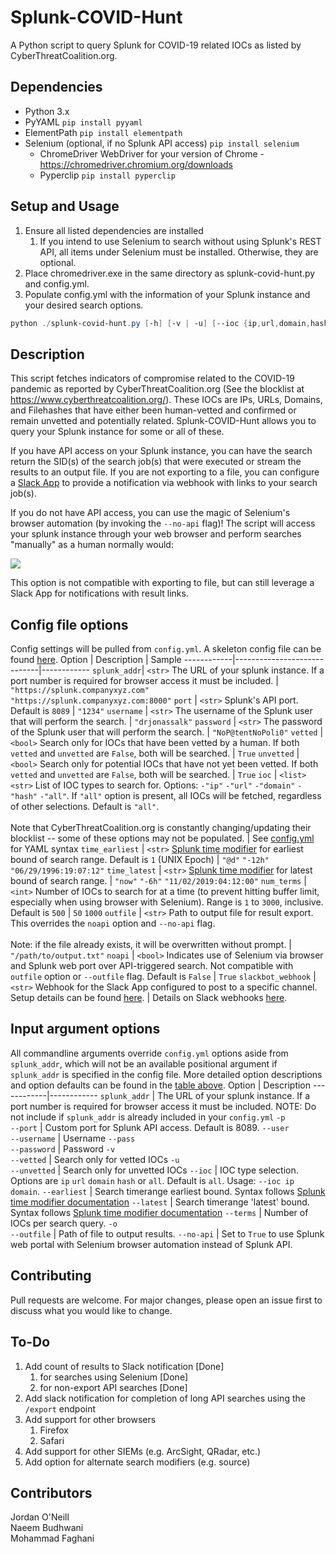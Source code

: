 # Splunk-COVID-Hunt
A Python script to query Splunk for COVID-19 related IOCs as listed by CyberThreatCoalition.org.

## Dependencies
- Python 3.x
- PyYAML `pip install pyyaml`
- ElementPath `pip install elementpath`
- Selenium (optional, if no Splunk API access) `pip install selenium`
  - ChromeDriver WebDriver for your version of Chrome - https://chromedriver.chromium.org/downloads
  - Pyperclip `pip install pyperclip`

## Setup and Usage
1. Ensure all listed dependencies are installed
    1. If you intend to use Selenium to search without using Splunk's REST API, all items under Selenium must be installed. Otherwise, they are optional.
1. Place chromedriver.exe in the same directory as splunk-covid-hunt.py and config.yml.
1. Populate config.yml with the information of your Splunk instance and your desired search options.
```powershell 
python ./splunk-covid-hunt.py [-h] [-v | -u] [--ioc {ip,url,domain,hash,all} [{ip,url,domain,hash,all} ...]] [-p PORT] [--terms TERMS] [-o OUTFILE] [--user USERNAME] [--pass PASSWORD] [--earliest EARLIEST] [--latest LATEST] [--no-api]
```

## Description
This script fetches indicators of compromise related to the COVID-19 pandemic as reported by CyberThreatCoalition.org (See the blocklist at https://www.cyberthreatcoalition.org/). These IOCs are IPs, URLs, Domains, and Filehashes that have either been human-vetted and confirmed or remain unvetted and potentially related. Splunk-COVID-Hunt allows you to query your Splunk instance for some or all of these. 

If you have API access on your Splunk instance, you can have the search return the SID(s) of the search job(s) that were executed or stream the results to an output file. If you are not exporting to a file, you can configure a [Slack App](https://slack.com/intl/en-ca/help/articles/115005265063-Incoming-Webhooks-for-Slack) to provide a notification via webhook with links to your search job(s).

If you do not have API access, you can use the magic of Selenium's browser automation (by invoking the `--no-api` flag)! The script will access your splunk instance through your web browser and perform searches "manually" as a human normally would:

![](selenium_search2.gif)

This option is not compatible with exporting to file, but can still leverage a Slack App for notifications with result links.

## Config file options
Config settings will be pulled from `config.yml`. A skeleton config file can be found [here](https://github.com/secdevopsteam/splunk-covid-hunt/blob/master/config.yml).
Option | Description | Sample
------------|-----------------------------|------------
`splunk_addr`| `<str>` The URL of your splunk instance. If a port number is required for browser access it must be included. | `"https://splunk.companyxyz.com"`<br/>`"https://splunk.companyxyz.com:8000"`
`port` | `<str>` Splunk's API port. Default is `8089` | `"1234"`
`username` | `<str>` The username of the Splunk user that will perform the search. | `"drjonassalk"`
`password` | `<str>` The password of the Splunk user that will perform the search. | `"NoP@tentNoPoli0"`
`vetted` | `<bool>` Search only for IOCs that have been vetted by a human. If both `vetted` and `unvetted` are `False`, both will be searched. | `True`
`unvetted` | `<bool>` Search only for potential IOCs that have not yet been vetted. If both `vetted` and `unvetted` are `False`, both will be searched. | `True`
`ioc` | `<list><str>` List of IOC types to search for. Options: `-"ip"` `-"url"` `-"domain"` `-"hash"` `-"all"`. If `"all"` option is present, all IOCs will be fetched, regardless of other selections. Default is `"all"`.<br/><br/>Note that CyberThreatCoalition.org is constantly changing/updating their blocklist -- some of these options may not be populated. | See [config.yml](https://github.com/secdevopsteam/splunk-covid-hunt/blob/master/config.yml) for YAML syntax
`time_earliest` | `<str>` [Splunk time modifier](https://docs.splunk.com/Documentation/Splunk/8.0.3/SearchReference/SearchTimeModifiers) for earliest bound of search range. Default is `1` (UNIX Epoch) | `"@d"` `"-12h"` `"06/29/1996:19:07:12"`
`time_latest` | `<str>` [Splunk time modifier](https://docs.splunk.com/Documentation/Splunk/8.0.3/SearchReference/SearchTimeModifiers) for latest bound of search range. | `"now"` `"-6h"` `"11/02/2019:04:12:00"`
`num_terms` | `<int>` Number of IOCs to search for at a time (to prevent hitting buffer limit, especially when using browser with Selenium). Range is `1` to `3000`, inclusive. Default is `500` | `50` `1000` 
`outfile` | `<str>` Path to output file for result export. This overrides the `noapi` option and `--no-api` flag.<br/><br/>Note: if the file already exists, it will be overwritten without prompt. | `"/path/to/output.txt"`
`noapi` | `<bool>` Indicates use of Selenium via browser and Splunk web port over API-triggered search. Not compatible with `outfile` option or `--outfile` flag. Default is `False` | `True`
`slackbot_webhook` | `<str>` Webhook for the Slack App configured to post to a specific channel. Setup details can be found [here](https://slack.com/intl/en-ca/help/articles/115005265063-Incoming-Webhooks-for-Slack). | Details on Slack webhooks [here](https://api.slack.com/messaging/webhooks#posting_with_webhooks#posting_with_webhooks).

## Input argument options
All commandline arguments override `config.yml` options aside from `splunk_addr`, which will not be an available positional argument if `splunk_addr` is specified in the config file. More detailed option descriptions  and option defaults can be found in the [table above](#config-file-options).
Option | Description
------------|------------
`splunk_addr` | The URL of your splunk instance. If a port number is required for browser access it must be included. NOTE: Do not include if `splunk_addr` is already included in your `config.yml`
`-p`<br/>`--port` | Custom port for Splunk API access. Default is 8089.
`--user`<br/>`--username` | Username
`--pass`<br/>`--password` | Password
`-v`<br/>`--vetted` | Search only for vetted IOCs
`-u`<br/>`--unvetted` | Search only for unvetted IOCs
`--ioc` | IOC type selection. Options are `ip` `url` `domain` `hash` or `all`. Default is `all`. Usage: `--ioc ip domain`.
`--earliest` | Search timerange earliest bound. Syntax follows [Splunk time modifier documentation](https://docs.splunk.com/Documentation/Splunk/8.0.3/SearchReference/SearchTimeModifiers)
`--latest` | Search timerange 'latest' bound. Syntax follows [Splunk time modifier documentation](https://docs.splunk.com/Documentation/Splunk/8.0.3/SearchReference/SearchTimeModifiers)
`--terms` | Number of IOCs per search query.
`-o`<br/>`--outfile` | Path of file to output results.
`--no-api` | Set to `True` to use Splunk web portal with Selenium browser automation instead of Splunk API.

## Contributing
Pull requests are welcome. For major changes, please open an issue first to discuss what you would like to change.

## To-Do
1. Add count of results to Slack notification \[Done\]
    1. for searches using Selenium \[Done\]
    1. for non-export API searches \[Done\]
1. Add slack notification for completion of long API searches using the `/export` endpoint
1. Add support for other browsers
    1. Firefox
    1. Safari
1. Add support for other SIEMs (e.g. ArcSight, QRadar, etc.)
1. Add option for alternate search modifiers (e.g. source)

## Contributors
Jordan O'Neill<br/>
Naeem Budhwani<br/>
Mohammad Faghani<br/>




